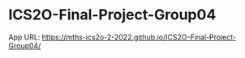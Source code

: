 # ICS2O-Final-Project-Group04

App URL: https://mths-ics2o-2-2022.github.io/ICS2O-Final-Project-Group04/